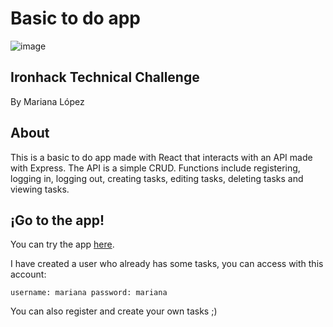 # Basic to do app
![image](https://encrypted-tbn0.gstatic.com/images?q=tbn:ANd9GcSIjE3mbQIA2o229PetzXC7w07daN73AUqAv5Ad_LDwtE-ayF0B)

## Ironhack Technical Challenge
By Mariana López

## About
This is a basic to do app made with React that interacts with an API made with Express. The API is a simple CRUD. Functions include registering, logging in, logging out, creating tasks, editing tasks, deleting tasks and viewing tasks.

## ¡Go to the app!
You can try the app [here](https://basic-to-do-app.herokuapp.com).



I have created a user who already has some tasks, you can access with this account:

	username: mariana password: mariana

You can also register and create your own tasks ;)
